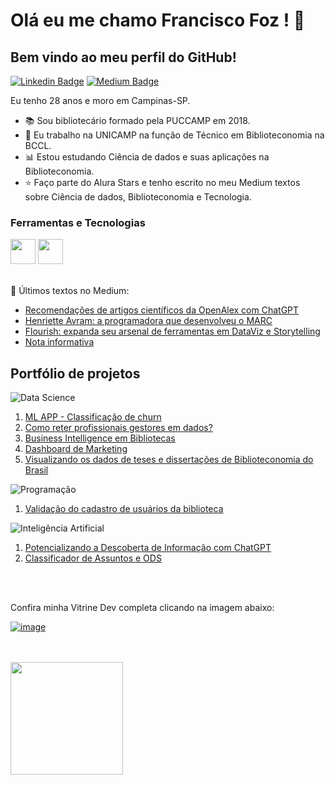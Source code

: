 

# Olá eu me chamo Francisco Foz ! 👋
## Bem vindo ao meu perfil do GitHub!           

<p align='left'>
    
[![Linkedin Badge](https://img.shields.io/badge/LinkedIn-0077B5?style=for-the-badge&logo=linkedin&logoColor=white
)](https://www.linkedin.com/in/francisco-tadeu-foz/)
[![Medium Badge](https://img.shields.io/badge/Medium-12100E?style=for-the-badge&logo=medium&logoColor=white
)](https://medium.com/@franciscofoz)
</p>

Eu tenho 28 anos e moro em Campinas-SP.


- :books: Sou bibliotecário formado pela PUCCAMP em 2018.
- :school: Eu trabalho na UNICAMP na função de Técnico em Biblioteconomia na BCCL.
- :bar_chart: Estou estudando Ciência de dados e suas aplicações na Biblioteconomia.
- :star: Faço parte do Alura Stars e tenho escrito no meu Medium textos sobre Ciência de dados, Biblioteconomia e Tecnologia.


### Ferramentas e Tecnologias
<code><img src="https://cdn.jsdelivr.net/gh/devicons/devicon/icons/python/python-original.svg" width="40" height="40"></code>
<code><img src="https://upload.wikimedia.org/wikipedia/commons/thumb/c/cf/New_Power_BI_Logo.svg/2048px-New_Power_BI_Logo.svg.png" width="40" height="40"></code>
</br>
</br>


:pencil: Últimos textos no Medium:
<!-- MEDIUM:START -->
- [Recomendações de artigos científicos da OpenAlex com ChatGPT](https://franciscofoz.medium.com/recomenda%C3%A7%C3%B5es-de-artigos-cient%C3%ADficos-da-openalex-com-chatgpt-f0239f6d78c1?source=rss-30612e32581e------2)
- [Henriette Avram: a programadora que desenvolveu o MARC](https://franciscofoz.medium.com/henriette-avram-a-programadora-que-desenvolveu-o-marc-3bb4671a157d?source=rss-30612e32581e------2)
- [Flourish: expanda seu arsenal de ferramentas em DataViz e Storytelling](https://franciscofoz.medium.com/flourish-expanda-seu-arsenal-de-ferramentas-em-dataviz-e-storytelling-570ef6f9881f?source=rss-30612e32581e------2)
- [Nota informativa](https://franciscofoz.medium.com/nota-informativa-280fcc87a113?source=rss-30612e32581e------2)
<!-- MEDIUM:END -->


## Portfólio de projetos
![Data Science](https://img.shields.io/badge/Data_Science-9cd33b)
1. [ML APP - Classificação de churn](https://github.com/FranciscoFoz/challenge-dados-alura-3-edicao)
2. [Como reter profissionais gestores em dados?](https://github.com/FranciscoFoz/State-of-data-2021-Como-reter-profissionais-gestores-em-dados)
3. [Business Intelligence em Bibliotecas](https://github.com/FranciscoFoz/BI_Biblioteca)
4. [Dashboard de Marketing](https://github.com/FranciscoFoz/Alura_Challenge_BI_Semana2)
5. [Visualizando os dados de teses e dissertações de Biblioteconomia do Brasil](https://github.com/FranciscoFoz/Visualizacoes_TesesDissertacoes_Biblioteconomia_Brasil)


![Programação](https://img.shields.io/badge/Programação-00c86f)
1. [Validação do cadastro de usuários da biblioteca](https://github.com/FranciscoFoz/validacao-cadastro-usuarios-biblioteca)

![Inteligência Artificial](https://img.shields.io/badge/Inteligencia_Artificial-7b71ff)
1. [Potencializando a Descoberta de Informação com ChatGPT](https://github.com/FranciscoFoz/recomendador-artigos-OpenAlex-GPT/tree/main)
2. [Classificador de Assuntos e ODS](https://github.com/FranciscoFoz/recomendador-artigos-OpenAlex-GPT/tree/main](https://github.com/FranciscoFoz/classificador-assuntos-ods))

</br>
</br>

Confira minha Vitrine Dev completa clicando na imagem abaixo:

[![image](https://user-images.githubusercontent.com/64700794/188927548-c627858f-5e22-4373-b6fc-f9bd26c5195f.png)](https://cursos.alura.com.br/vitrinedev/FranciscoFoz)

</br>
</br>

<div>
<a href="https://github.com/FranciscoFoz">
<img loading="lazy" height="180em" src="https://github-readme-stats.vercel.app/api/top-langs/?username=FranciscoFoz&layout=compact&langs_count=7&theme=dracula"/>
</div>

